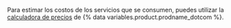 Para estimar los costos de los servicios que se consumen, puedes utilizar la [calculadora de precios](https://github.com/pricing/calculator?feature=actions) de {% data variables.product.prodname_dotcom %}.
